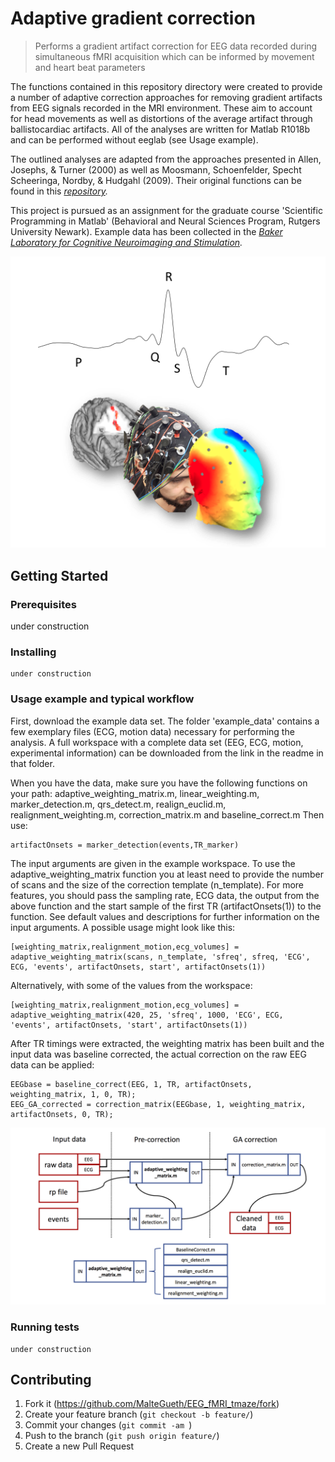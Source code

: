 # Adaptive gradient correction
> Performs a gradient artifact correction for EEG data recorded during simultaneous fMRI acquisition which can be informed by movement and heart beat parameters

The functions contained in this repository directory were created to provide a number of adaptive correction approaches
for removing gradient artifacts from EEG signals recorded in the MRI environment. These aim to account
for head movements as well as distortions of the average artifact through ballistocardiac artifacts. All of the
analyses are written for Matlab R1018b and can be performed without eeglab (see Usage example). 

The outlined analyses are adapted from the approaches presented in Allen, Josephs, & Turner (2000) as well as 
Moosmann, Schoenfelder, Specht Scheeringa, Nordby, & Hudgahl (2009). Their original functions can be found in
this _[repository][bergen_toolbox]._

This project is pursued as an assignment for the graduate course 'Scientific Programming in Matlab' (Behavioral
and Neural Sciences Program, Rutgers University Newark). Example data has been collected in the _[Baker Laboratory
for Cognitive Neuroimaging and Stimulation][lap_page]._

![](logo.png)


## Getting Started

### Prerequisites

under construction

### Installing

```
under construction
```

### Usage example and typical workflow

First, download the example data set. The folder 'example_data' contains a few exemplary files (ECG, motion data) necessary for performing the analysis. A full workspace with a complete data set (EEG, ECG, motion, experimental information) can be downloaded from the link in the readme in that folder.

When you have the data, make sure you have the following functions on your path: adaptive_weighting_matrix.m, linear_weighting.m, marker_detection.m, qrs_detect.m, realign_euclid.m, realignment_weighting.m, correction_matrix.m and baseline_correct.m
Then use:

```
artifactOnsets = marker_detection(events,TR_marker)
```

The input arguments are given in the example workspace. To use the adaptive_weighting_matrix function you at least need to provide the number of scans and the size of the correction template (n_template). For more features, you should pass the sampling rate, ECG data, the output from the above function and the start sample of the first TR (artifactOnsets(1)) to the function. See default values and descriptions for further information on the input arguments. A possible usage might look like this:

```
[weighting_matrix,realignment_motion,ecg_volumes] = adaptive_weighting_matrix(scans, n_template, 'sfreq', sfreq, 'ECG', ECG, 'events', artifactOnsets, start', artifactOnsets(1))
```

Alternatively, with some of the values from the workspace:

```
[weighting_matrix,realignment_motion,ecg_volumes] = adaptive_weighting_matrix(420, 25, 'sfreq', 1000, 'ECG', ECG, 'events', artifactOnsets, 'start', artifactOnsets(1))
```

After TR timings were extracted, the weighting matrix has been built and the input data was baseline corrected, the actual correction on the raw EEG data can be applied:

```
EEGbase = baseline_correct(EEG, 1, TR, artifactOnsets, weighting_matrix, 1, 0, TR);
EEG_GA_corrected = correction_matrix(EEGbase, 1, weighting_matrix, artifactOnsets, 0, TR);
```

![](workflow.png)

### Running tests

```
under construction
```

## Contributing

1. Fork it (<https://github.com/MalteGueth/EEG_fMRI_tmaze/fork>)
2. Create your feature branch (`git checkout -b feature/`)
3. Commit your changes (`git commit -am `)
4. Push to the branch (`git push origin feature/`)
5. Create a new Pull Request

<!-- Markdown link & img dfn's -->
[bergen_toolbox]: https://github.com/jnvandermeer/BergenToolboxModified
[lap_page]: http://neurostimlab.com
